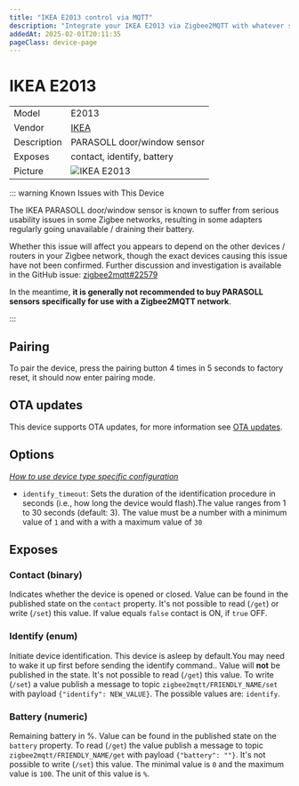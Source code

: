 ```yaml
---
title: "IKEA E2013 control via MQTT"
description: "Integrate your IKEA E2013 via Zigbee2MQTT with whatever smart home infrastructure you are using without the vendor's bridge or gateway."
addedAt: 2025-02-01T20:11:35
pageClass: device-page
---
```


<!-- !!!! -->
<!-- ATTENTION: This file is auto-generated through docgen! -->
<!-- You can only edit the "Notes"-Section between the two comment lines "Notes BEGIN" and "Notes END". -->
<!-- Do not use h1 or h2 heading within "## Notes"-Section. -->
<!-- !!!! -->

# IKEA E2013

|     |     |
|-----|-----|
| Model | E2013  |
| Vendor  | [IKEA](/supported-devices/#v=IKEA)  |
| Description | PARASOLL door/window sensor |
| Exposes | contact, identify, battery |
| Picture | ![IKEA E2013](https://www.zigbee2mqtt.io/images/devices/E2013.png) |


<!-- Notes BEGIN: You can edit here. Add "## Notes" headline if not already present. -->

::: warning Known Issues with This Device

The IKEA PARASOLL door/window sensor is known to suffer from serious usability issues in some Zigbee networks, resulting in some adapters regularly going unavailable / draining their battery.

Whether this issue will affect you appears to depend on the other devices / routers in your Zigbee network, though the exact devices causing this issue have not been confirmed. Further discussion and investigation is available in the GitHub issue: [zigbee2mqtt#22579](https://github.com/Koenkk/zigbee2mqtt/issues/22579)

In the meantime, **it is generally not recommended to buy PARASOLL sensors specifically for use with a Zigbee2MQTT network**.

:::


## Pairing
To pair the device, press the pairing button 4 times in 5 seconds to factory reset, it should now enter pairing mode.


<!-- Notes END: Do not edit below this line -->


## OTA updates
This device supports OTA updates, for more information see [OTA updates](../guide/usage/ota_updates.md).

## Options
*[How to use device type specific configuration](../guide/configuration/devices-groups.md#specific-device-options)*

* `identify_timeout`: Sets the duration of the identification procedure in seconds (i.e., how long the device would flash).The value ranges from 1 to 30 seconds (default: 3). The value must be a number with a minimum value of `1` and with a with a maximum value of `30`


## Exposes

### Contact (binary)
Indicates whether the device is opened or closed.
Value can be found in the published state on the `contact` property.
It's not possible to read (`/get`) or write (`/set`) this value.
If value equals `false` contact is ON, if `true` OFF.

### Identify (enum)
Initiate device identification. This device is asleep by default.You may need to wake it up first before sending the identify command..
Value will **not** be published in the state.
It's not possible to read (`/get`) this value.
To write (`/set`) a value publish a message to topic `zigbee2mqtt/FRIENDLY_NAME/set` with payload `{"identify": NEW_VALUE}`.
The possible values are: `identify`.

### Battery (numeric)
Remaining battery in %.
Value can be found in the published state on the `battery` property.
To read (`/get`) the value publish a message to topic `zigbee2mqtt/FRIENDLY_NAME/get` with payload `{"battery": ""}`.
It's not possible to write (`/set`) this value.
The minimal value is `0` and the maximum value is `100`.
The unit of this value is `%`.

